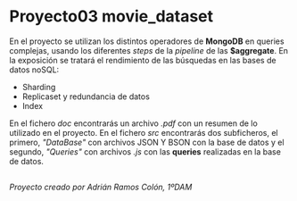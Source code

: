 # Proyecto03 movie_dataset

 
En el proyecto se utilizan los distintos operadores de **MongoDB** en queries complejas, usando los diferentes *steps* de la *pipeline* de las **$aggregate**.
En la exposición se tratará el rendimiento de las búsquedas en las bases de datos noSQL:
 - Sharding
 - Replicaset y redundancia de datos
 -  Index
		 
		 
 En el fichero *doc* encontrarás un archivo *.pdf* con un resumen de lo utilizado en el proyecto.
 En el fichero *src* encontrarás dos subficheros, el primero, *"DataBase"* con archivos JSON Y BSON con la base de datos y el segundo, *"Queries"* con  archivos *.js* con las **queries** realizadas en la base de datos.
## 
*Proyecto creado por Adrián Ramos Colón, 1ºDAM*

 